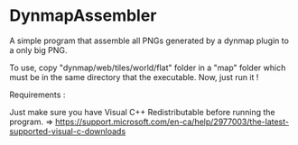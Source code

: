 # DynmapAssembler
A simple program that assemble all PNGs generated by a dynmap plugin to a only big PNG.

To use, copy "dynmap/web/tiles/world/flat" folder in a "map" folder which must be in the same directory that the executable.
Now, just run it !

Requirements :

Just make sure you have Visual C++ Redistributable before running the program.
=> https://support.microsoft.com/en-ca/help/2977003/the-latest-supported-visual-c-downloads
